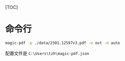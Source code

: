 [TOC]


# 命令行

```bash
magic-pdf -p ./data/2301.12597v3.pdf -o out -m auto
```

配置文件是 `C:\Users\tzh\magic-pdf.json`



